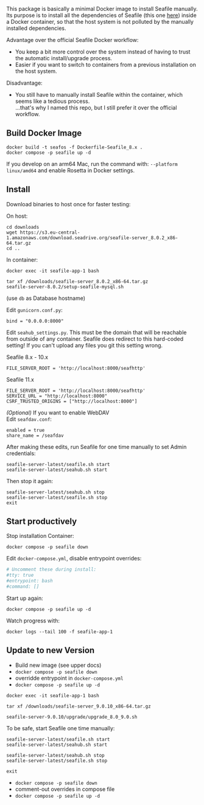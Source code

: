 This package is basically a minimal Docker image to install Seafile manually. Its purpose is to install all the dependencies of Seafile (this one [here](https://manual.seafile.com/deploy/using_mysql/)) inside a Docker container, so that the host system is not polluted by the manually installed dependencies.

Advantage over the official Seafile Docker workflow:
- You keep a bit more control over the system instead of having to trust the automatic install/upgrade process.
- Easier if you want to switch to containers from a previous installation on the host system.

Disadvantage:
- You still have to manually install Seafile within the container, which seems like a tedious process.  
  ...that's why I named this repo, but I still prefer it over the official workflow.


## Build Docker Image

```
docker build -t seafos -f Dockerfile-Seafile_8.x .
docker compose -p seafile up -d
```

If you develop on an arm64 Mac, run the command with: `--platform linux/amd64` and enable Rosetta in Docker settings.


## Install

Download binaries to host once for faster testing:

On host:

```
cd downloads
wget https://s3.eu-central-1.amazonaws.com/download.seadrive.org/seafile-server_8.0.2_x86-64.tar.gz
cd ..
```

In container:

```
docker exec -it seafile-app-1 bash

tar xf /downloads/seafile-server_8.0.2_x86-64.tar.gz
seafile-server-8.0.2/setup-seafile-mysql.sh
```
(use `db` as Database hostname)

Edit `gunicorn.conf.py`:

```
bind = "0.0.0.0:8000"
```

Edit `seahub_settings.py`. This must be the domain that will be reachable from outside of any container. Seafile does redirect to this hard-coded setting! If you can't upload any files you git this setting wrong.

Seafile 8.x - 10.x

```
FILE_SERVER_ROOT = 'http://localhost:8000/seafhttp'
```

Seafile 11.x

```
FILE_SERVER_ROOT = 'http://localhost:8000/seafhttp'
SERVICE_URL = "http://localhost:8000"
CSRF_TRUSTED_ORIGINS = ["http://localhost:8000"]
```

*(Optional)* If you want to enable WebDAV  
Edit `seafdav.conf`:

```
enabled = true
share_name = /seafdav
```

After making these edits, run Seafile for one time manually to set Admin credentials:

```
seafile-server-latest/seafile.sh start
seafile-server-latest/seahub.sh start
```

Then stop it again:

```
seafile-server-latest/seahub.sh stop
seafile-server-latest/seafile.sh stop
exit
```


## Start productively

Stop installation Container:

```
docker compose -p seafile down
```

Edit `docker-compose.yml`, disable entrypoint overrides:

```yaml
# Uncomment these during install:
#tty: true
#entrypoint: bash
#command: []
```

Start up again:

```
docker compose -p seafile up -d
```

Watch progress with:

```
docker logs --tail 100 -f seafile-app-1
```


## Update to new Version

- Build new image (see upper docs)
- `docker compose -p seafile down`
- overridde entrypoint in `docker-compose.yml`
- `docker compose -p seafile up -d`

```
docker exec -it seafile-app-1 bash

tar xf /downloads/seafile-server_9.0.10_x86-64.tar.gz

seafile-server-9.0.10/upgrade/upgrade_8.0_9.0.sh
```

To be safe, start Seafile one time manually:

```
seafile-server-latest/seafile.sh start
seafile-server-latest/seahub.sh start

seafile-server-latest/seahub.sh stop
seafile-server-latest/seafile.sh stop

exit
```

- `docker compose -p seafile down`
- comment-out overrides in compose file
- `docker compose -p seafile up -d`
